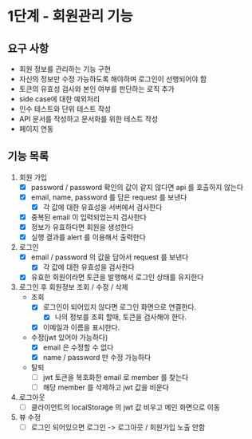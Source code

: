 # 1단계 - 회원관리 기능

## 요구 사항
- 회원 정보를 관리하는 기능 구현
- 자신의 정보만 수정 가능하도록 해야하며 로그인이 선행되어야 함 
- 토큰의 유효성 검사와 본인 여부를 판단하는 로직 추가
- side case에 대한 예외처리
- 인수 테스트와 단위 테스트 작성
- API 문서를 작성하고 문서화를 위한 테스트 작성
- 페이지 연동

## 기능 목록
1. 회원 가입
    - [x] password / password 확인의 값이 같지 않다면 api 를 호출하지 않는다
    - [x] email, name, password 를 담은 request 를 보낸다
       - [x] 각 값에 대한 유효성을 서버에서 검사한다
    - [x] 중복된 email 이 입력되었는지 검사한다
    - [x] 정보가 유효하다면 회원을 생성한다
    - [x] 실행 결과를 alert 를 이용해서 출력한다

2. 로그인
    - [x] email / password 의 값을 담아서 request 를 보낸다
        - [x] 각 값에 대한 유효성을 검사한다
    - [x] 유효한 회원이라면 토큰을 발행해서 로그인 상태를 유지한다

3. 로그인 후 회원정보 조회 / 수정 / 삭제
    - 조회
        - [x] 로그인이 되어있지 않다면 로그인 화면으로 연결한다.
            - [x] 나의 정보를 조회 할때, 토큰을 검사해야 한다.
        - [x] 이메일과 이름을 표시한다.
        
    - 수정(jwt 있어야 가능하다)
        - [x] email 은 수정할 수 없다
        - [x] name / password 만 수정 가능하다
   
    - 탈퇴
        - [ ] jwt 토큰을 복호화한 email 로 member 를 찾는다
        - [ ] 해당 member 를 삭제하고 jwt 값을 비운다

4. 로그아웃
    - [ ] 클라이언트의 localStorage 의 jwt 값 비우고 메인 화면으로 이동

5. 뷰 수정
    - [ ] 로그인 되어있으면 로그인 -> 로그아웃 / 회원가입 노출 안함
